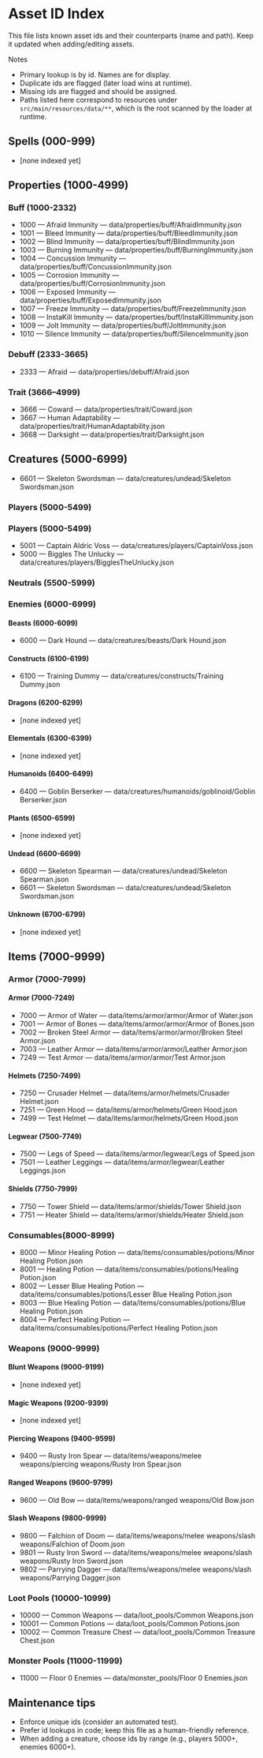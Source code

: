# Asset ID Index

This file lists known asset ids and their counterparts (name and path). Keep it updated when adding/editing assets.

Notes
- Primary lookup is by id. Names are for display.
- Duplicate ids are flagged (later load wins at runtime).
- Missing ids are flagged and should be assigned.
 - Paths listed here correspond to resources under `src/main/resources/data/**`, which is the root scanned by the loader at runtime.

## Spells (000-999)
- [none indexed yet]

## Properties (1000-4999)
### Buff (1000-2332)
- 1000 — Afraid Immunity — data/properties/buff/AfraidImmunity.json
- 1001 — Bleed Immunity — data/properties/buff/BleedImmunity.json
- 1002 — Blind Immunity — data/properties/buff/BlindImmunity.json
- 1003 — Burning Immunity — data/properties/buff/BurningImmunity.json
- 1004 — Concussion Immunity — data/properties/buff/ConcussionImmunity.json
- 1005 — Corrosion Immunity — data/properties/buff/CorrosionImmunity.json
- 1006 — Exposed Immunity — data/properties/buff/ExposedImmunity.json
- 1007 — Freeze Immunity — data/properties/buff/FreezeImmunity.json
- 1008 — InstaKill Immunity — data/properties/buff/InstaKillImmunity.json
- 1009 — Jolt Immunity — data/properties/buff/JoltImmunity.json
- 1010 — Silence Immunity — data/properties/buff/SilenceImmunity.json

### Debuff (2333-3665)
- 2333 — Afraid — data/properties/debuff/Afraid.json

### Trait (3666–4999)
- 3666 — Coward — data/properties/trait/Coward.json
- 3667 — Human Adaptability — data/properties/trait/HumanAdaptability.json
- 3668 — Darksight — data/properties/trait/Darksight.json

## Creatures (5000-6999)
- 6601 — Skeleton Swordsman — data/creatures/undead/Skeleton Swordsman.json
### Players (5000-5499)
### Players (5000-5499)
- 5001 — Captain Aldric Voss — data/creatures/players/CaptainVoss.json
- 5000 — Biggles The Unlucky — data/creatures/players/BigglesTheUnlucky.json

### Neutrals (5500-5999)

### Enemies (6000-6999)
#### Beasts (6000-6099)
- 6000 — Dark Hound — data/creatures/beasts/Dark Hound.json

#### Constructs (6100-6199)
- 6100 — Training Dummy — data/creatures/constructs/Training Dummy.json

#### Dragons (6200-6299)
- [none indexed yet]

#### Elementals (6300-6399)
- [none indexed yet]

#### Humanoids (6400-6499)
- 6400 — Goblin Berserker — data/creatures/humanoids/goblinoid/Goblin Berserker.json

#### Plants (6500-6599)
- [none indexed yet]

#### Undead (6600-6699)
- 6600 — Skeleton Spearman — data/creatures/undead/Skeleton Spearman.json
- 6601 — Skeleton Swordsman — data/creatures/undead/Skeleton Swordsman.json

#### Unknown (6700-6799)
- [none indexed yet]

## Items (7000-9999)
### Armor (7000-7999)
#### Armor (7000-7249)
- 7000 — Armor of Water — data/items/armor/armor/Armor of Water.json
- 7001 — Armor of Bones — data/items/armor/armor/Armor of Bones.json
- 7002 — Broken Steel Armor — data/items/armor/armor/Broken Steel Armor.json
- 7003 — Leather Armor — data/items/armor/armor/Leather Armor.json
- 7249 — Test Armor — data/items/armor/armor/Test Armor.json

#### Helmets (7250-7499)
- 7250 — Crusader Helmet — data/items/armor/helmets/Crusader Helmet.json
- 7251 — Green Hood — data/items/armor/helmets/Green Hood.json
- 7499 — Test Helmet — data/items/armor/helmets/Green Hood.json

#### Legwear (7500-7749)
- 7500 — Legs of Speed — data/items/armor/legwear/Legs of Speed.json
- 7501 — Leather Leggings — data/items/armor/legwear/Leather Leggings.json

#### Shields (7750-7999)
- 7750 — Tower Shield — data/items/armor/shields/Tower Shield.json
- 7751 — Heater Shield — data/items/armor/shields/Heater Shield.json

### Consumables(8000-8999)
- 8000 — Minor Healing Potion — data/items/consumables/potions/Minor Healing Potion.json
- 8001 — Healing Potion — data/items/consumables/potions/Healing Potion.json
- 8002 — Lesser Blue Healing Potion — data/items/consumables/potions/Lesser Blue Healing Potion.json
- 8003 — Blue Healing Potion — data/items/consumables/potions/Blue Healing Potion.json
- 8004 — Perfect Healing Potion — data/items/consumables/potions/Perfect Healing Potion.json

### Weapons (9000-9999)
#### Blunt Weapons (9000-9199)
- [none indexed yet]

#### Magic Weapons (9200-9399)
- [none indexed yet]

#### Piercing Weapons (9400-9599)
- 9400 — Rusty Iron Spear — data/items/weapons/melee weapons/piercing weapons/Rusty Iron Spear.json

#### Ranged Weapons (9600-9799)
- 9600 — Old Bow — data/items/weapons/ranged weapons/Old Bow.json

#### Slash Weapons (9800-9999)
- 9800 — Falchion of Doom — data/items/weapons/melee weapons/slash weapons/Falchion of Doom.json
- 9801 — Rusty Iron Sword — data/items/weapons/melee weapons/slash weapons/Rusty Iron Sword.json
- 9802 — Parrying Dagger — data/items/weapons/melee weapons/slash weapons/Parrying Dagger.json

### Loot Pools (10000-10999)
- 10000 — Common Weapons — data/loot_pools/Common Weapons.json
- 10001 — Common Potions — data/loot_pools/Common Potions.json
- 10002 — Common Treasure Chest — data/loot_pools/Common Treasure Chest.json

### Monster Pools (11000-11999)
- 11000 — Floor 0 Enemies — data/monster_pools/Floor 0 Enemies.json

## Maintenance tips
- Enforce unique ids (consider an automated test).
- Prefer id lookups in code; keep this file as a human-friendly reference.
- When adding a creature, choose ids by range (e.g., players 5000+, enemies 6000+).
